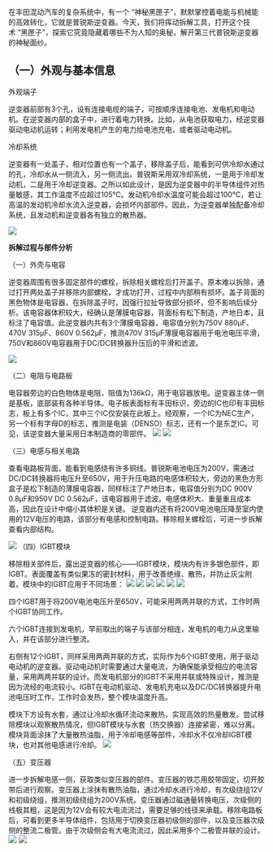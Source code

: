 在丰田混动汽车的复杂系统中，有一个 “神秘黑匣子”，默默掌控着电能与机械能的高效转化，它就是普锐斯逆变器。今天，我们将挥动拆解工具，打开这个技术 “黑匣子”，探索它究竟隐藏着哪些不为人知的奥秘，解开第三代普锐斯逆变器的神秘面纱。


## （一）**外观与基本信息**

外观端子

逆变器前部有3个孔，设有连接电缆的端子，可按顺序连接电池、发电机和电动机。在逆变器内部的盒子中，进行着电力转换。比如，从电池获取电力，经逆变器驱动电动机运转；利用发电机产生的电力给电池充电，或者驱动电动机。

冷却系统

逆变器有一处盖子，相对位置也有一个盖子，移除盖子后，能看到可供冷却水通过的孔，冷却水从一侧流入，另一侧流出。普锐斯采用双冷却系统，一是用于冷却发动机，二是用于冷却逆变器。之所以如此设计，是因为逆变器中的半导体组件对热量敏感，其工作温度不应超过105℃。发动机冷却水温度可能会超过100℃，若让高温的发动机冷却水流入逆变器，会损坏内部部件。因此，为逆变器单独配备冷却系统，且发动机和逆变器各有独立的散热器。

![](https://raw.githubusercontent.com/LeroyK111/pictureBed/master/20250409200021.png)

****拆解过程与部件分析****

（一）外壳与电容

逆变器周围有很多固定部件的螺栓，拆除相关螺栓后打开盖子。原本难以拆除，通过打开两处盖子并移除内部螺栓，才成功打开，过程中内部稍有损坏。盖子背面的黑色物体是电容器，在拆除盖子时，因强行拉扯导致部分损坏，但不影响后续分析。该电容器体积较大，经确认是薄膜电容器，背面标有松下制造，产地日本，且标注了电容值。此逆变器内共有3个薄膜电容器，电容值分别为750V 880μF、470V 315μF、860V 0.562μF，推测470V 315μF薄膜电容器用于电池电压平滑，750V和860V电容器用于DC/DC转换器升压后的平滑和滤波。

![](https://raw.githubusercontent.com/LeroyK111/pictureBed/master/20250409200100.png)

（二）电阻与电路板

电容器旁边的白色物体是电阻，阻值为136kΩ，用于电容器放电。逆变器主体一侧是基板，底部装有各种半导体。电子板表面标有丰田标识，旁边的IC也印有丰田标志，板上有多个IC，其中三个IC仅安装在此板上。经观察，一个IC为NEC生产，另一个标有字母D的标志，推测是电装（DENSO）标志，还有一个是东芝IC。可见，该逆变器大量采用日本制造商的零部件。
![](https://raw.githubusercontent.com/LeroyK111/pictureBed/master/20250409200132.png)
![](https://raw.githubusercontent.com/LeroyK111/pictureBed/master/20250409200150.png)



（三）电感与相关电路  

查看电路板背面，能看到电感绕有许多铜线。普锐斯电池电压为200V，需通过DC/DC转换器将电压升至650V，用于升压电路的电感体积较大，旁边的黑色方形盒子是松下制造的薄膜电容器，同样标注了产地日本，电容值分别为DC 900V 0.8μF和950V DC 0.562μF，该电容器用于滤波。电感体积大、重量重且成本高，因此在设计中缩小其体积是关键。 逆变器内还有将200V电池电压降至室内使用的12V电压的电路，该部分有电感和控制电路。移除相关螺栓后，可进一步拆解查看内部结构。

![](https://raw.githubusercontent.com/LeroyK111/pictureBed/master/20250409200212.png)
（四）IGBT模块

移除相关部件后，露出逆变器的核心——IGBT模块，模块内有许多银色部件，即IGBT。表面覆盖有类似果冻的密封材料，用于改善绝缘、散热，并防止灰尘附着。模块中的IGBT应用于不同场景：
![](https://raw.githubusercontent.com/LeroyK111/pictureBed/master/20250409200245.png)
![](https://raw.githubusercontent.com/LeroyK111/pictureBed/master/20250409200257.png)
![](https://raw.githubusercontent.com/LeroyK111/pictureBed/master/20250409200309.png)
![](https://raw.githubusercontent.com/LeroyK111/pictureBed/master/20250409200320.png)
![](https://raw.githubusercontent.com/LeroyK111/pictureBed/master/20250409200331.png)
![](https://raw.githubusercontent.com/LeroyK111/pictureBed/master/20250409200429.png)

四个IGBT用于将200V电池电压升至650V，可能采用两两并联的方式，工作时两个IGBT协同工作。

六个IGBT连接到发电机，早前取出的端子与该部分相连，发电机的电力从这里输入，并在该部分进行整流。

右侧有12个IGBT，同样采用两两并联的方式，实际作为6个IGBT使用，用于驱动电动机的逆变器。驱动电动机时需要通过大量电流，为确保能承受相应的电流容量，采用两两并联的设计。而发电机部分的IGBT不采用并联或特殊设计，推测是因为流经的电流较小。IGBT在电动机驱动、发电机充电以及DC/DC转换器提升电池电压时工作，工作时会发热，整个模块温度升高。

模块下方设有水套，通过让冷却水循环流动来散热，实现高效的热量散发。尝试移除模块以观察散热情况，但IGBT模块与水套（热交换器）连接紧密，难以分离。模块背面涂抹了大量散热油脂，用于冷却电感等部件，冷却水不仅冷却IGBT模块，也对其他电感进行冷却。
![](https://raw.githubusercontent.com/LeroyK111/pictureBed/master/20250409200448.png)

（五）变压器

进一步拆解电感一侧，获取类似变压器的部件。变压器的铁芯用胶带固定，切开胶带后进行观察。变压器上涂抹有散热油脂，通过冷却水进行冷却，有次级绕组12V和初级绕组，推测初级绕组为200V系统。变压器通过磁通量转换电压，次级侧的线极其粗，这是因为12V会有较大电流流过，需要足够的线径来承载。移除电路板后，可看到更多半导体组件，包括用于切换变压器初级侧的部件，以及变压器次级侧的整流二极管。由于次级侧会有大电流流过，因此采用多个二极管并联的设计。
![](https://raw.githubusercontent.com/LeroyK111/pictureBed/master/20250409200516.png)
![](https://raw.githubusercontent.com/LeroyK111/pictureBed/master/20250409200537.png)









